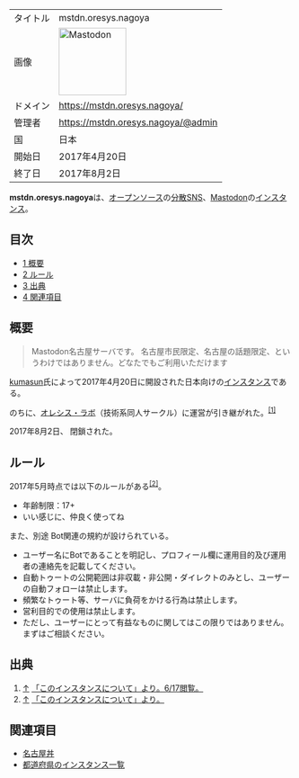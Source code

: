 <div>

|          |                                                                                                                                                                                                                                                                                                        |
|----------|--------------------------------------------------------------------------------------------------------------------------------------------------------------------------------------------------------------------------------------------------------------------------------------------------------|
| タイトル | mstdn.oresys.nagoya                                                                                                                                                                                                                                                                                    |
| 画像     | [<img src="/images/thumb/0/00/Mastodon_logo.png/120px-Mastodon_logo.png" srcset="/images/thumb/0/00/Mastodon_logo.png/180px-Mastodon_logo.png 1.5x, /images/0/00/Mastodon_logo.png 2x" width="120" height="120" alt="Mastodon" />](/%E3%83%95%E3%82%A1%E3%82%A4%E3%83%AB:Mastodon_logo.png "Mastodon") |
| ドメイン | <a href="https://mstdn.oresys.nagoya/" rel="nofollow">https://mstdn.oresys.nagoya/</a>                                                                                                                                                                                                                 |
| 管理者   | <a href="https://mstdn.oresys.nagoya/@admin" rel="nofollow">https://mstdn.oresys.nagoya/@admin</a>                                                                                                                                                                                                     |
| 国       | 日本                                                                                                                                                                                                                                                                                                   |
| 開始日   | 2017年4月20日                                                                                                                                                                                                                                                                                          |
| 終了日   | 2017年8月2日                                                                                                                                                                                                                                                                                           |

**mstdn.oresys.nagoya**は、[オープンソース](/%E3%82%AA%E3%83%BC%E3%83%97%E3%83%B3%E3%82%BD%E3%83%BC%E3%82%B9 "オープンソース")の[分散SNS](/%E5%88%86%E6%95%A3SNS "分散SNS")、[Mastodon](/Mastodon "Mastodon")の[インスタンス](/%E3%82%A4%E3%83%B3%E3%82%B9%E3%82%BF%E3%83%B3%E3%82%B9 "インスタンス")。

<div>

<div lang="ja" dir="ltr">

## 目次

</div>

-   [1 概要](#.E6.A6.82.E8.A6.81)
-   [2 ルール](#.E3.83.AB.E3.83.BC.E3.83.AB)
-   [3 出典](#.E5.87.BA.E5.85.B8)
-   [4 関連項目](#.E9.96.A2.E9.80.A3.E9.A0.85.E7.9B.AE)

</div>

## 概要

> Mastodon名古屋サーバです。 名古屋市民限定、名古屋の話題限定、というわけではありません。どなたでもご利用いただけます

<a href="https://mstdn.oresys.nagoya/@kumasun" rel="nofollow">kumasun</a>氏によって2017年4月20日に開設された日本向けの[インスタンス](/%E3%82%A4%E3%83%B3%E3%82%B9%E3%82%BF%E3%83%B3%E3%82%B9 "インスタンス")である。

のちに、<a href="https://www.oresys.nagoya/" rel="nofollow">オレシス・ラボ</a>（技術系同人サークル）に運営が引き継がれた。<sup>[\[1\]](#cite_note-1)</sup>

2017年8月2日、 閉鎖された。

## ルール

2017年5月時点では以下のルールがある<sup>[\[2\]](#cite_note-2)</sup>。

-   年齢制限：17+
-   いい感じに、仲良く使ってね

  
また、別途 Bot関連の規約が設けられている。

-   ユーザー名にBotであることを明記し、プロフィール欄に運用目的及び運用者の連絡先を記載してください。
-   自動トゥートの公開範囲は非収載・非公開・ダイレクトのみとし、ユーザーの自動フォローは禁止します。
-   頻繁なトゥート等、サーバに負荷をかける行為は禁止します。
-   営利目的での使用は禁止します。
-   ただし、ユーザーにとって有益なものに関してはこの限りではありません。まずはご相談ください。

## 出典

<div>

1.  [↑](#cite_ref-1) <a href="https://nagoyadon.jp/about/more" rel="nofollow">「このインスタンスについて」より。6/17閲覧。</a>
2.  [↑](#cite_ref-2) <a href="https://mstdn.oresys.nagoya/about/more" rel="nofollow">「このインスタンスについて」より。</a>

</div>

## 関連項目

-   [名古屋丼](/%E5%90%8D%E5%8F%A4%E5%B1%8B%E4%B8%BC "名古屋丼")
-   [都道府県のインスタンス一覧](/%E9%83%BD%E9%81%93%E5%BA%9C%E7%9C%8C%E3%81%AE%E3%82%A4%E3%83%B3%E3%82%B9%E3%82%BF%E3%83%B3%E3%82%B9%E4%B8%80%E8%A6%A7 "都道府県のインスタンス一覧")

  

</div>
